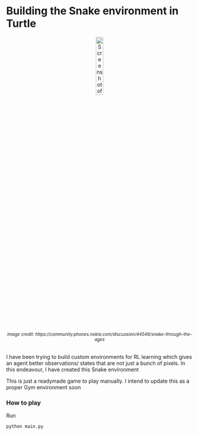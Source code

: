 # Building the Snake environment in Turtle
<p align="center">
<img width=20% height=20% align='center' alt= 'Screenshot of Nokia Snake game obtained from https://community.phones.nokia.com/discussion/44549/snake-through-the-ages' src="https://github.com/SwamiKannan/Snake/blob/main/cover.jpg"  >
</p>
<p align='center'><sub> <i>Image credit: https://community.phones.nokia.com/discussion/44549/snake-through-the-ages</i></sub></p><br>
I have been trying to build custom environments for RL learning which gives an agent better observations/ states that are not just a bunch of pixels. In this endeavour, I have created this Snake environment

This is just a readymade game to play manually. I intend to update this as a proper Gym environment soon

### How to play
Run 
```
python main.py
```
